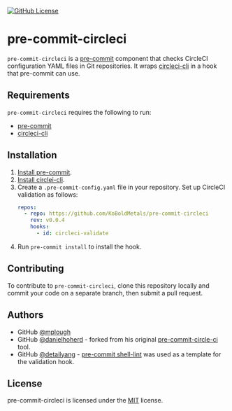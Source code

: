 [![GitHub License](https://img.shields.io/badge/license-MIT-blue.svg)](https://raw.githubusercontent.com/circleci/local-cli/master/LICENSE)

# pre-commit-circleci

`pre-commit-circleci` is a
[pre-commit](https://github.com/pre-commit/pre-commit) component that checks
CircleCI configuration YAML files in Git repositories. It wraps
[circleci-cli](https://github.com/CircleCI-Public/circleci-cli) in a hook that
pre-commit can use.

## Requirements

`pre-commit-circleci` requires the following to run:

- [pre-commit](http://pre-commit.com)
- [circleci-cli](https://github.com/CircleCI-Public/circleci-cli)

## Installation

1. [Install pre-commit](https://pre-commit.com/#install).
1. [Install circlei-cli](https://github.com/CircleCI-Public/circleci-cli).
1. Create a `.pre-commit-config.yaml` file in your repository. Set up CircleCI
   validation as follows:
   ```yaml
   repos:
     - repo: https://github.com/KoBoldMetals/pre-commit-circleci
       rev: v0.0.4
       hooks:
         - id: circleci-validate
   ```
1. Run `pre-commit install` to install the hook.

## Contributing

To contribute to `pre-commit-circleci`, clone this repository locally and
commit your code on a separate branch, then submit a pull request.

## Authors

- GitHub [@mplough](https://github.com/mplough)
- GitHub [@danielhoherd](https://github.com/danielhoherd) - forked from his
  original [pre-commit-circle-ci](https://github.com/danielhoherd/pre-commit-circleci) tool.
- GitHub [@detailyang](https://github.com/detailyang) - [pre-commit
  shell-lint](https://github.com/detailyang/pre-commit-shell) was used as a
  template for the validation hook.

## License

pre-commit-circleci is licensed under the [MIT](https://github.com/KoBoldMetals/pre-commit-circleci/blob/master/LICENSE) license.
